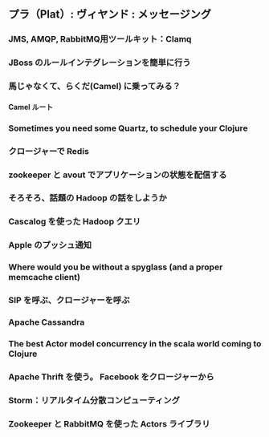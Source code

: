 ## プラ（Plat）: ヴィヤンド : メッセージング

### JMS, AMQP, RabbitMQ用ツールキット：Clamq 
### JBoss のルールインテグレーションを簡単に行う
### 馬じゃなくて、らくだ(Camel) に乗ってみる？
#### Camel ルート
### Sometimes you need some Quartz, to schedule your Clojure
### クロージャーで Redis
### zookeeper と avout でアプリケーションの状態を配信する
### そろそろ、話題の Hadoop の話をしようか
### Cascalog を使った Hadoop クエリ
### Apple のプッシュ通知
### Where would you be without a spyglass (and a proper memcache client)
### SIP を呼ぶ、クロージャーを呼ぶ
### Apache Cassandra 
### The best Actor model concurrency in the scala world coming to Clojure
### Apache Thrift を使う。 Facebook をクロージャーから
### Storm：リアルタイム分散コンピューティング
### Zookeeper と RabbitMQ を使った Actors ライブラリ